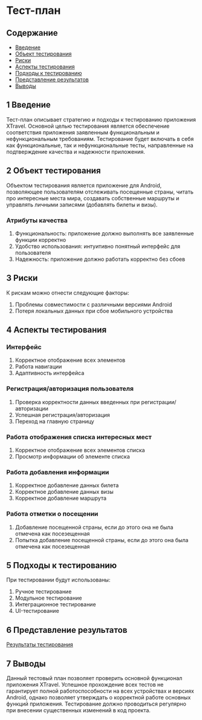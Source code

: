 # ﻿Тест-план

## Содержание
- [Введение](#1-Введение)
- [Объект тестирования](#2-Объект-тестирования)
- [Риски](#3-Риски)
- [Аспекты тестирования](#4-Аспекты-тестирования)
- [Подходы к тестированию](#5-Подходы-к-тестированию)
- [Представление результатов](#6-Представление-результатов)
- [Выводы](#7-Выводы)

## 1 Введение

Тест-план описывает стратегию и подходы к тестированию приложения XTravel. Основной целью тестирования является обеспечение соответствия приложения заявленным функциональным и нефункциональным требованиям. Тестирование будет включать в себя как функциональные, так и нефункциональные тесты, направленные на подтверждение качества и надежности приложения.

## 2 Объект тестирования
Объектом тестирования является приложение для Android, позволяющее пользователям отслеживать посещенные страны, читать про интересные места мира, создавать собственные маршруты и управлять личными записями (добавлять билеты и визы).

### Атрибуты качества
1. Функциональность: приложение должно выполнять все заявленные функции корректно
2. Удобство использования: интуитивно понятный интерфейс для пользователя
3. Надежность: приложение должно работать корректно без сбоев

## 3 Риски

К рискам можно отнести следующие факторы:
1. Проблемы совместимости с различными версиями Android
2. Потеря локальных данных при сбое мобильного устройства 

## 4 Аспекты тестирования

### Интерфейс

1. Корректное отображение всех элементов
2. Работа навигации
3. Адаптивность интерфейса

### Регистрация/авторизация пользователя

1. Проверка корректности данных введенных при регистрации/авторизации
2. Успешная регистрация/авторизация
3. Переход на главную страницу

### Работа отображения списка интересных мест

1. Корректное отображение всех элементов списка
2. Просмотр информации об элементе списка

### Работа добавления информации

1. Корректное добавление данных билета
2. Корректное добавление данных визы
3. Корректное добавление маршрута

### Работа отметки о посещении

1. Добавление посещенной страны, если до этого она не была отмечена как посезещенная
2. Попытка добавление посещенной страны, если до этого она была отмечена как посезещенная

## 5 Подходы к тестированию

При тестировании будут использованы:
1. Ручное тестирование
2. Модульное тестирование
3. Интеграционное тестирование
4. UI-тестирование

## 6 Представление результатов

[Результаты тестирования](docks/test-result.md)

## 7 Выводы

Данный тестовый план позволяет проверить основной функционал приложения XTravel. Успешное прохождение всех тестов не гарантирует полной работоспособности на всех устройствах и версиях Android, однако позволяет утверждать о корректной работе основных функций приложения. Тестирование должно проводиться регулярно при внесении существенных изменений в код проекта.